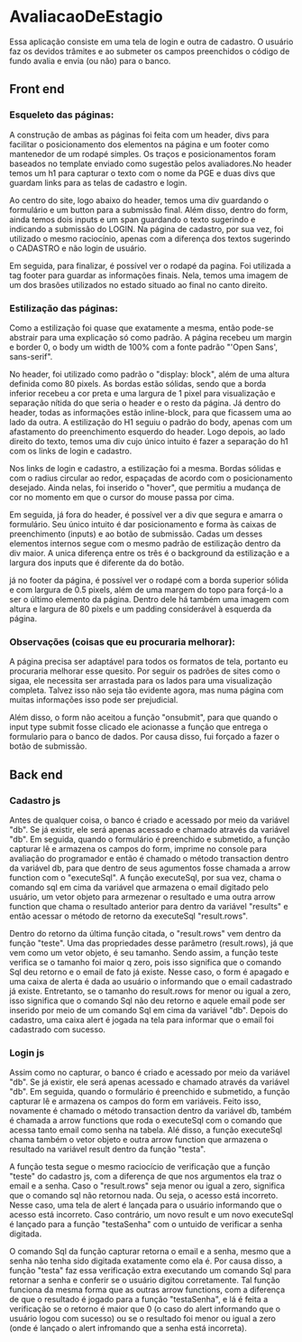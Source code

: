 # AvaliacaoDeEstagio

Essa aplicação consiste em uma tela de login e outra de cadastro. O usuário faz os devidos trâmites e ao submeter os campos preenchidos o código de fundo avalia e envia (ou não) para o banco.

## Front end

### Esqueleto das páginas:

A construção de ambas as páginas foi feita com um header, divs para facilitar o posicionamento dos elementos na página e um footer como mantenedor de um rodapé simples. Os traços e posicionamentos foram baseados no template enviado como sugestão pelos avaliadores.No header temos um h1 para capturar o texto com o nome da PGE e duas divs que guardam links para as telas de cadastro e login.

Ao centro do site, logo abaixo do header, temos uma div guardando o formulário e um button para a submissão final. Além disso, dentro do form, ainda temos dois inputs e um span guardando o texto sugerindo e indicando a submissão do LOGIN. Na página de cadastro, por sua vez, foi utilizado o mesmo raciocínio, apenas com a diferença dos textos sugerindo o CADASTRO e não login de usuário.

Em seguida, para finalizar, é possível ver o rodapé da pagina. Foi utilizada a tag footer para guardar as informações finais. Nela, temos uma imagem de um dos brasões utilizados no estado situado ao final no canto direito.

### Estilização das páginas:

Como a estilização foi quase que exatamente a mesma, então pode-se abstrair para uma explicação só como padrão. A página recebeu um margin e border 0, o body um width de 100% com a fonte padrão "'Open Sans', sans-serif".

No header, foi utilizado como padrão o "display: block", além de uma altura definida como 80 pixels. As bordas estão sólidas, sendo que a borda inferior recebeu a cor preta e uma largura de 1 pixel para visualização e separação nítida do que seria o header e o resto da página. Já dentro do header, todas as informações estão inline-block, para que ficassem uma ao lado da outra. A estilização do H1 seguiu o padrão do body, apenas com um afastamento do preenchimento esquerdo do header. Logo depois, ao lado direito do texto, temos uma div cujo único intuito é fazer a separação do h1 com os links de login e cadastro.

Nos links de login e cadastro, a estilização foi a mesma. Bordas sólidas e com o radius circular ao redor, espaçadas de acordo com o posicionamento desejado. Ainda nelas, foi inserido o "hover", que permitiu a mudança de cor no momento em que o cursor do mouse passa por cima.

Em seguida, já fora do header, é possível ver a div que segura e amarra o formulário. Seu único intuito é dar posicionamento e forma às caixas de preenchimento (inputs) e ao botão de submissão. Cadas um desses elementos internos segue com o mesmo padrão de estilização dentro da div maior. A unica diferença entre os três é o background da estilização e a largura dos inputs que é diferente da do botão.

já no footer da página, é possível ver o rodapé com a borda superior sólida e com largura de 0.5 pixels, além de uma margem do topo para forçá-lo a ser o último elemento da página. Dentro dele há também uma imagem com altura e largura de 80 pixels e um padding considerável à esquerda da página.

### Observações (coisas que eu procuraria melhorar):

A página precisa ser adaptável para todos os formatos de tela, portanto eu procuraria melhorar esse quesito. Por seguir os padrões de sites como o sigaa, ele necessita ser arrastada para os lados para uma visualização completa. Talvez isso não seja tão evidente agora, mas numa página com muitas informações isso pode ser prejudicial.

Além disso, o form não aceitou a função "onsubmit", para que quando o input type submit fosse clicado ele acionasse a função que entrega o formulario para o banco de dados. Por causa disso, fui forçado a fazer o botão de submissão.

## Back end

### Cadastro js

Antes de qualquer coisa, o banco é criado e acessado por meio da variável "db". Se já existir, ele será apenas acessado e chamado através da variável "db". Em seguida, quando o formulário é preenchido e submetido, a função capturar lê e armazena os campos do form, imprime no console para avaliação do programador e então é chamado o método transaction dentro da variável db, para que dentro de seus agumentos fosse chamada a arrow function com o "executeSql". A função executeSql, por sua vez, chama o comando sql em cima da variável que armazena o email digitado pelo usuário, um vetor objeto para armezenar o resultado e uma outra arrow function que chama o resultado anterior para dentro da variável "results" e então acessar o método de retorno da executeSql "result.rows".

Dentro do retorno da última função citada, o "result.rows" vem dentro da função "teste". Uma das propriedades desse parâmetro (result.rows), já que vem como um vetor objeto, é seu tamanho. Sendo assim, a função teste verifica se o tamanho foi maior q zero, pois isso significa que o comando Sql deu retorno e o email de fato já existe. Nesse caso, o form é apagado e uma caixa de alerta é dada ao usuário o informando que o email cadastrado já existe. Entretanto, se o tamanho do result.rows for menor ou igual a zero, isso significa que o comando Sql não deu retorno e aquele email pode ser inserido por meio de um comando Sql em cima da variável "db". Depois do cadastro, uma caixa alert é jogada na tela para informar que o email foi cadastrado com sucesso.

### Login js

Assim como no capturar, o banco é criado e acessado por meio da variável "db". Se já existir, ele será apenas acessado e chamado através da variável "db". Em seguida, quando o formulário é preenchido e submetido, a função capturar lê e armazena os campos do form em variáveis. Feito isso, novamente é chamado o método transaction dentro da variável db, também é chamada a arrow functions que roda o executeSql com o comando que acessa tanto email como senha na tabela. Alé disso, a função executeSql chama também o vetor objeto e outra arrow function que armazena o resultado na variável result dentro da função "testa".

A função testa segue o mesmo raciocício de verificação que a função "teste" do cadastro js, com a diferença de que nos argumentos ela traz o email e a senha. Caso o "result.rows" seja menor ou igual a zero, significa que o comando sql não retornou nada. Ou seja, o acesso está incorreto. Nesse caso, uma tela de alert é lançada para o usuário informando que o acesso está incorreto. Caso contrário, um novo result e um novo executeSql é lançado para a função "testaSenha" com o untuido de verificar a senha digitada.

O comando Sql da função capturar retorna o email e a senha, mesmo que a senha não tenha sido digitada exatamente como ela é. Por causa disso, a função "testa" faz essa verificação extra executando um comando Sql para retornar a senha e conferir se o usuário digitou corretamente. Tal função funciona da mesma forma que as outras arrow functions, com a diferença de que o resultado é jogado para a função "testaSenha", e lá é feita a verificação se o retorno é maior que 0 (o caso do alert informando que o usuário logou com sucesso) ou se o resultado foi menor ou igual a zero (onde é lançado o alert infromando que a senha está incorreta).
